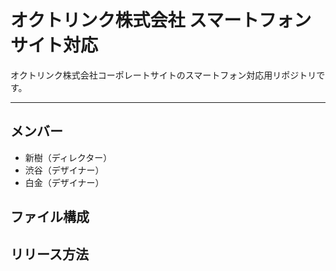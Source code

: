 # オクトリンク株式会社 スマートフォンサイト対応
オクトリンク株式会社コーポレートサイトのスマートフォン対応用リポジトリです。

---

## メンバー
* 新樹（ディレクター）
* 渋谷（デザイナー）
* 白金（デザイナー）

## ファイル構成

## リリース方法
